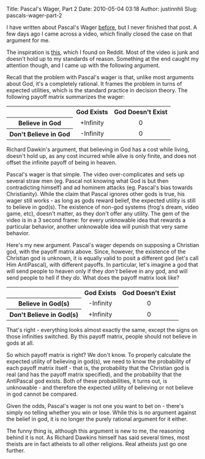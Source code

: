 Title: Pascal's Wager, Part 2
Date: 2010-05-04 03:18
Author: justinnhli
Slug: pascals-wager-part-2

I have written about Pascal's Wager
[before](http://justinnhli.blogspot.com/2008/10/pascals-wager.html), but
I never finished that post. A few days ago I came across a video, which
finally closed the case on that argument for me.

The inspiration is [this](http://www.youtube.com/watch?v=fZpJ7yUPwdU),
which I found on Reddit. Most of the video is junk and doesn't hold up
to my standards of reason. Something at the end caught my attention
though, and I came up with the following argument.

Recall that the problem with Pascal's wager is that, unlike most
arguments about God, it's a completely rational. It frames the problem
in turns of expected utilities, which is the standard practice in
decision theory. The following payoff matrix summarizes the wager:

<table>
<tbody>
<tr>
<th>
</th>
<th style="text-align:center;">
God Exists

</th>
<th>
God Doesn't Exist

</th>
</tr>
<tr>
<th style="text-align:center;">
Believe in God

</th>
<td style="text-align:center;">
+Infinity

</td>
<td style="text-align:center;">
0

</td>
</tr>
<tr>
<th style="text-align:center;">
Don't Believe in God

</th>
<td style="text-align:center;">
-Infinity

</td>
<td style="text-align:center;">
0

</td>
</tr>
</tbody>
</table>
Richard Dawkin's argument, that believing in God has a cost while
living, doesn't hold up, as any cost incurred while alive is only
finite, and does not offset the infinite payoff of being in heaven.

Pascal's wager is that simple. The video over-complicates and sets up
several straw men (eg. Pascal not knowing what God is but then
contradicting himself) and ad hominem attacks (eg. Pascal's bias towards
Christianity). While the claim that Pascal ignores other gods is true,
his wager still works - as long as gods reward belief, the expected
utility is still to believe in god(s). The existence of non-god systems
(frog's dream, video game, etc), doesn't matter, as they don't offer any
utility. The gem of the video is in a 3 second frame: for every
unknowable idea that rewards a particular behavior, another unknowable
idea will punish that very same behavior.

Here's my new argument. Pascal's wager depends on supposing a Christian
god, with the payoff matrix above. Since, however, the existence of the
Christian god is unknown, it is equally valid to posit a different god
(let's call Him AntiPascal), with different payoffs. In particular,
let's imagine a god that will send people to heaven only if they *don't*
believe in any god, and will send people to hell if they *do*. What does
the payoff matrix look like?

<table>
<tbody>
<tr>
<th>
</th>
<th style="text-align:center;">
God Exists

</th>
<th>
God Doesn't Exist

</th>
</tr>
<tr>
<th style="text-align:center;">
Believe in God(s)

</th>
<td style="text-align:center;">
-Infinity

</td>
<td style="text-align:center;">
0

</td>
</tr>
<tr>
<th style="text-align:center;">
Don't Believe in God(s)

</th>
<td style="text-align:center;">
+Infinity

</td>
<td style="text-align:center;">
0

</td>
</tr>
</tbody>
</table>
That's right - everything looks almost exactly the same, except the
signs on those infinities switched. By this payoff matrix, people should
not believe in gods at all.

So which payoff matrix is right? We don't know. To properly calculate
the expected utility of believing in god(s), we need to know the
probability of each payoff matrix itself - that is, the probability that
the Christian god is real (and has the payoff matrix specified), and the
probability that the AntiPascal god exists. Both of these probabilities,
it turns out, is unknowable - and therefore the expected utility of
believing or not believe in god cannot be compared.

Given the odds, Pascal's wager is not one you want to bet on - there's
simply no telling whether you win or lose. While this is no argument
against the belief in god, it is no longer the purely rational argument
for it either.

The funny thing is, although this argument is new to me, the reasoning
behind it is not. As Richard Dawkins himself has said several times,
most theists are in fact atheists to all other religions. Real atheists
just go one further.

